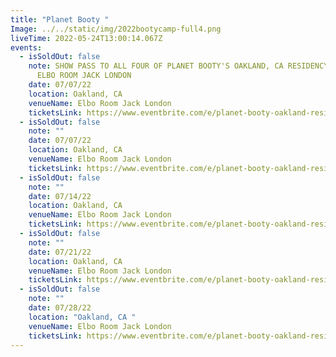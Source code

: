 ```yaml
---
title: "Planet Booty "
Image: ../../static/img/2022bootycamp-full4.png
liveTime: 2022-05-24T13:00:14.067Z
events:
  - isSoldOut: false
    note: SHOW PASS TO ALL FOUR OF PLANET BOOTY'S OAKLAND, CA RESIDENCY SHOWS AT
      ELBO ROOM JACK LONDON
    date: 07/07/22
    location: Oakland, CA
    venueName: Elbo Room Jack London
    ticketsLink: https://www.eventbrite.com/e/planet-booty-oakland-residency-4-show-pass-tickets-348047999937
  - isSoldOut: false
    note: ""
    date: 07/07/22
    location: Oakland, CA
    venueName: Elbo Room Jack London
    ticketsLink: https://www.eventbrite.com/e/planet-booty-oakland-residency-week-1-with-weekend-ladies-tickets-348032503587
  - isSoldOut: false
    note: ""
    date: 07/14/22
    location: Oakland, CA
    venueName: Elbo Room Jack London
    ticketsLink: https://www.eventbrite.com/e/planet-booty-oakland-residency-week-2-with-chaki-the-funk-wizard-tickets-348037528617
  - isSoldOut: false
    note: ""
    date: 07/21/22
    location: Oakland, CA
    venueName: Elbo Room Jack London
    ticketsLink: https://www.eventbrite.com/e/planet-booty-oakland-residency-week-3-with-secret-sidewalk-tickets-348042974907
  - isSoldOut: false
    note: ""
    date: 07/28/22
    location: "Oakland, CA "
    venueName: Elbo Room Jack London
    ticketsLink: https://www.eventbrite.com/e/planet-booty-oakland-residency-week-4-with-four-king-troupes-tickets-348045181507
---
```

